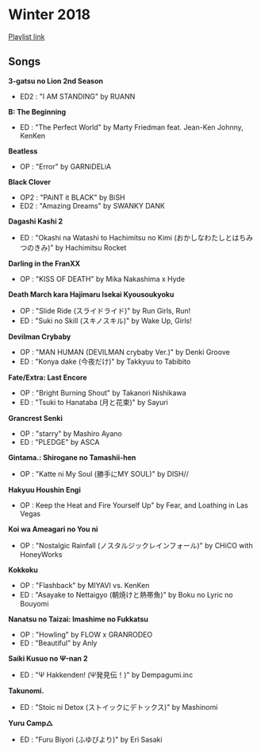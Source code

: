 # Winter 2018

[Playlist link](https://sptfy.com/1702)


## Songs

**3-gatsu no Lion 2nd Season**
* ED2 : "I AM STANDING" by RUANN

**B: The Beginning**
* ED : "The Perfect World" by Marty Friedman feat. Jean-Ken Johnny, KenKen

**Beatless**
* OP : "Error" by GARNiDELiA

**Black Clover**
* OP2 : "PAiNT it BLACK" by BiSH
* ED2 : "Amazing Dreams" by SWANKY DANK

**Dagashi Kashi 2**
* ED : "Okashi na Watashi to Hachimitsu no Kimi (おかしなわたしとはちみつのきみ)" by Hachimitsu Rocket

**Darling in the FranXX**
* OP : "KISS OF DEATH" by Mika Nakashima x Hyde

**Death March kara Hajimaru Isekai Kyousoukyoku**
* OP : "Slide Ride (スライドライド)" by Run Girls, Run!
* ED : "Suki no Skill (スキノスキル)" by Wake Up, Girls!

**Devilman Crybaby**
* OP : "MAN HUMAN (DEVILMAN crybaby Ver.)" by Denki Groove
* ED : "Konya dake (今夜だけ)" by Takkyuu to Tabibito

**Fate/Extra: Last Encore**
* OP : "Bright Burning Shout" by Takanori Nishikawa
* ED : "Tsuki to Hanataba (月と花束)" by Sayuri

**Grancrest Senki**
* OP : "starry" by Mashiro Ayano
* ED : "PLEDGE" by ASCA

**Gintama.: Shirogane no Tamashii-hen**
* OP : "Katte ni My Soul (勝手にMY SOUL)" by DISH//

**Hakyuu Houshin Engi**
* OP : Keep the Heat and Fire Yourself Up" by Fear, and Loathing in Las Vegas

**Koi wa Ameagari no You ni**
* OP : "Nostalgic Rainfall (ノスタルジックレインフォール)" by CHiCO with HoneyWorks

**Kokkoku**
* OP : "Flashback" by MIYAVI vs. KenKen
* ED : "Asayake to Nettaigyo (朝焼けと熱帯魚)" by Boku no Lyric no Bouyomi

**Nanatsu no Taizai: Imashime no Fukkatsu**
* OP : "Howling" by FLOW x GRANRODEO
* ED : "Beautiful" by Anly

**Saiki Kusuo no Ψ-nan 2**
* ED : "Ψ Hakkenden! (Ψ発見伝！)" by Dempagumi.inc

**Takunomi.**
* ED : "Stoic ni Detox (ストイックにデトックス)" by Mashinomi

**Yuru Camp△**
* ED : "Furu Biyori (ふゆびより)" by Eri Sasaki